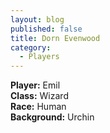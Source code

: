 ```yaml
---
layout: blog
published: false
title: Dorn Evenwood
category:
  - Players
---
```

**Player:** Emil  
**Class:** Wizard  
**Race:** Human  
**Background:** Urchin  
